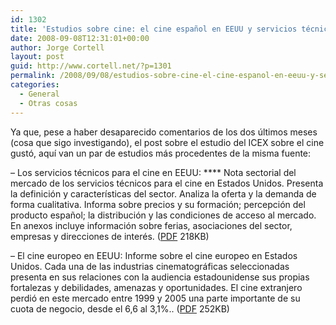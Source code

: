 ```yaml
---
id: 1302
title: 'Estudios sobre cine: el cine español en EEUU y servicios técnicos'
date: 2008-09-08T12:31:01+00:00
author: Jorge Cortell
layout: post
guid: http://www.cortell.net/?p=1301
permalink: /2008/09/08/estudios-sobre-cine-el-cine-espanol-en-eeuu-y-servicios-tecnicos/
categories:
  - General
  - Otras cosas
---
```

Ya que, pese a haber desaparecido comentarios de los dos últimos meses (cosa que sigo investigando), el post sobre el estudio del ICEX sobre el cine gustó, aquí van un par de estudios más procedentes de la misma fuente:

– Los servicios técnicos para el cine en EEUU: **** <span class="fl-right">Nota sectorial del mercado de los servicios técnicos para el cine en Estados Unidos. Presenta la definición y características del sector. Analiza la oferta y la demanda de forma cualitativa. Informa sobre precios y su formación; percepción del producto español; la distribución y las condiciones de acceso al mercado. En anexos incluye información sobre ferias, asociaciones del sector, empresas y direcciones de interés. (<a title="PDF" href="http://www.icex.es/icex/cma/contentTypes/common/records/viewDocument/0,,,00.bin?doc=4135312" target="_blank">PDF</a> 218KB)<br /> </span>

– El cine europeo en EEUU: <span class="fl-right">Informe sobre el cine europeo en Estados Unidos. Cada una de las industrias cinematográficas seleccionadas presenta en sus relaciones con la audiencia estadounidense sus propias fortalezas y debilidades, amenazas y oportunidades. El cine extranjero perdió en este mercado entre 1999 y 2005 una parte importante de su cuota de negocio, desde el 6,6 al 3,1%.. (<a title="PDF" href="http://www.icex.es/icex/cma/contentTypes/common/records/viewDocument/0,,,00.bin?doc=4135307" target="_blank">PDF</a> 252KB)<br /> </span>